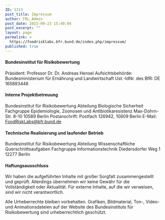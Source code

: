 ```yaml
---
ID: 1313
post_title: Impressum
author: FRL_Admin
post_date: 2015-09-23 15:40:04
post_excerpt: ""
layout: page
permalink: >
  https://foodrisklabs.bfr.bund.de/index.php/impressum/
published: true
---
```

<h4>Bundesinstitut für Risikobewertung</h4>

Präsident: Professor Dr. Dr. Andreas Hensel
Aufsichtsbehörde: Bundesministerium für Ernährung und Landwirtschaft
Ust.-IdNr. des BfR: DE 165893448

<h4>Interne Projektbetreuung</h4>

Bundesinstitut für Risikobewertung
Abteilung Biologische Sicherheit
Fachgruppe Epidemiologie, Zoonosen und Antibiotikaresistenz
Max-Dohrn-Str. 8-10
10589 Berlin
Postanschrift: Postfach 126942, 10609 Berlin
E-Mail: <a href="mailto:foodrisklaps@bfr.bund.de">FoodRiskLabs@bfr.bund.de</a>

<h4>Technische Realisierung und laufender Betrieb</h4>

Bundesinstitut für Risikobewertung
Abteilung Wissenschaftliche Querschnittsaufgaben
Fachgruppe Informationstechnik
Diedersdorfer Weg 1
12277 Berlin

<h4>Haftungsausschluss</h4>

Wir haben die aufgeführten Inhalte mit großer Sorgfalt zusammengestellt und geprüft. Allerdings übernehmen wir keine Gewähr für die Vollständigkeit oder Aktualität. Für externe Inhalte, auf die wir verweisen, sind wir nicht verantwortlich.

Alle Urheberrechte bleiben vorbehalten. Grafiken, Bildmaterial, Ton-, Video- und Animationsdateien auf der Website des Bundesinstituts für Risikobewertung sind urheberrechtlich geschützt.